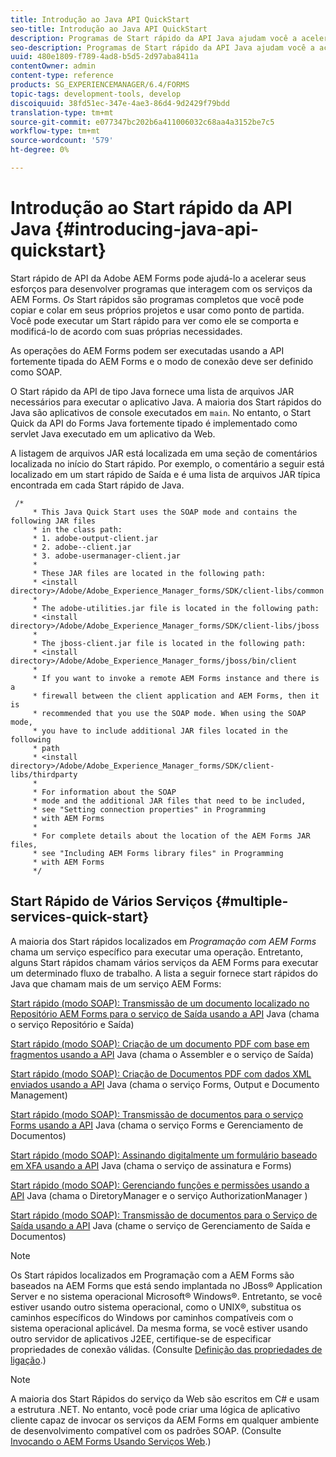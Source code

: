 ```yaml
---
title: Introdução ao Java API QuickStart
seo-title: Introdução ao Java API QuickStart
description: Programas de Start rápido da API Java ajudam você a acelerar o desenvolvimento de programas que interagem com os serviços AEM Forms. Você pode usar os programas de Start rápido da API Java em seu projeto como ponto de partida e personalizá-los.
seo-description: Programas de Start rápido da API Java ajudam você a acelerar o desenvolvimento de programas que interagem com os serviços AEM Forms. Você pode usar os programas de Start rápido da API Java em seu projeto como ponto de partida e personalizá-los.
uuid: 480e1809-f789-4ad8-b5d5-2d97aba8411a
contentOwner: admin
content-type: reference
products: SG_EXPERIENCEMANAGER/6.4/FORMS
topic-tags: development-tools, develop
discoiquuid: 38fd51ec-347e-4ae3-86d4-9d2429f79bdd
translation-type: tm+mt
source-git-commit: e077347bc202b6a411006032c68aa4a3152be7c5
workflow-type: tm+mt
source-wordcount: '579'
ht-degree: 0%

---
```



# Introdução ao Start rápido da API Java {#introducing-java-api-quickstart}

Start rápido de API da Adobe AEM Forms pode ajudá-lo a acelerar seus esforços para desenvolver programas que interagem com os serviços da AEM Forms. *Os* Start rápidos são programas completos que você pode copiar e colar em seus próprios projetos e usar como ponto de partida. Você pode executar um Start rápido para ver como ele se comporta e modificá-lo de acordo com suas próprias necessidades.

As operações do AEM Forms podem ser executadas usando a API fortemente tipada do AEM Forms e o modo de conexão deve ser definido como SOAP.

O Start rápido da API de tipo Java fornece uma lista de arquivos JAR necessários para executar o aplicativo Java. A maioria dos Start rápidos do Java são aplicativos de console executados em `main`. No entanto, o Start Quick da API do Forms Java fortemente tipado é implementado como servlet Java executado em um aplicativo da Web.

A listagem de arquivos JAR está localizada em uma seção de comentários localizada no início do Start rápido. Por exemplo, o comentário a seguir está localizado em um start rápido de Saída e é uma lista de arquivos JAR típica encontrada em cada Start rápido de Java.

```as3
 /* 
     * This Java Quick Start uses the SOAP mode and contains the following JAR files 
     * in the class path: 
     * 1. adobe-output-client.jar 
     * 2. adobe--client.jar 
     * 3. adobe-usermanager-client.jar 
     * 
     * These JAR files are located in the following path: 
     * <install directory>/Adobe/Adobe_Experience_Manager_forms/SDK/client-libs/common 
     * 
     * The adobe-utilities.jar file is located in the following path: 
     * <install directory>/Adobe/Adobe_Experience_Manager_forms/SDK/client-libs/jboss 
     * 
     * The jboss-client.jar file is located in the following path: 
     * <install directory>/Adobe/Adobe_Experience_Manager_forms/jboss/bin/client 
     * 
     * If you want to invoke a remote AEM Forms instance and there is a 
     * firewall between the client application and AEM Forms, then it is  
     * recommended that you use the SOAP mode. When using the SOAP mode,  
     * you have to include additional JAR files located in the following  
     * path 
     * <install directory>/Adobe/Adobe_Experience_Manager_forms/SDK/client-libs/thirdparty 
     * 
     * For information about the SOAP  
     * mode and the additional JAR files that need to be included,  
     * see "Setting connection properties" in Programming  
     * with AEM Forms 
     * 
     * For complete details about the location of the AEM Forms JAR files,  
     * see "Including AEM Forms library files" in Programming  
     * with AEM Forms 
     */
```

## Start Rápido de Vários Serviços {#multiple-services-quick-start}

A maioria dos Start rápidos localizados em *Programação com AEM Forms* chama um serviço específico para executar uma operação. Entretanto, alguns Start rápidos chamam vários serviços da AEM Forms para executar um determinado fluxo de trabalho. A lista a seguir fornece start rápidos do Java que chamam mais de um serviço AEM Forms:

[Start rápido (modo SOAP): Transmissão de um documento localizado no Repositório AEM Forms para o serviço de Saída usando a API](/help/forms/developing/output-service-java-api-quick.md#quick-start-soap-mode-passing-a-document-located-in-the-repository-to-the-output-service-using-the-java-api)  Java (chama o serviço Repositório e Saída)

[Start rápido (modo SOAP): Criação de um documento PDF com base em fragmentos usando a API](/help/forms/developing/output-service-java-api-quick.md#quick-start-soap-mode-creating-a-pdf-document-based-on-fragments-using-the-java-api)  Java (chama o Assembler e o serviço de Saída)

[Start rápido (modo SOAP): Criação de Documentos PDF com dados XML enviados usando a API](/help/forms/developing/forms-service-api-quick-starts.md#quick-start-soap-mode-creating-pdf-documents-with-submitted-xml-data-using-the-java-api)  Java (chama o serviço Forms, Output e Documento Management)

[Start rápido (modo SOAP): Transmissão de documentos para o serviço Forms usando a API](/help/forms/developing/forms-service-api-quick-starts.md#quick-start-soap-mode-passing-documents-to-the-forms-service-using-the-java-api)  Java (chama o serviço Forms e Gerenciamento de Documentos)

[Start rápido (modo SOAP): Assinando digitalmente um formulário baseado em XFA usando a API](/help/forms/developing/signature-service-java-api-quick.md#quick-start-soap-mode-digitally-signing-a-xfa-based-form-using-the-java-api)  Java (chama o serviço de assinatura e Forms)

[Start rápido (modo SOAP): Gerenciando funções e permissões usando a API](/help/forms/developing/user-manager-java-api-quick.md#quick-start-soap-mode-managing-roles-and-permissions-using-the-java-api)  Java (chama o DiretoryManager e o serviço AuthorizationManager )

[Start rápido (modo SOAP): Transmissão de documentos para o Serviço de Saída usando a API](/help/forms/developing/output-service-java-api-quick.md#quick-start-soap-mode-passing-documents-to-the-output-service-using-the-java-api)  Java (chame o serviço de Gerenciamento de Saída e Documentos)

>[!NOTE]
>
>Os Start rápidos localizados em Programação com a AEM Forms são baseados na AEM Forms que está sendo implantada no JBoss® Application Server e no sistema operacional Microsoft® Windows®. Entretanto, se você estiver usando outro sistema operacional, como o UNIX®, substitua os caminhos específicos do Windows por caminhos compatíveis com o sistema operacional aplicável. Da mesma forma, se você estiver usando outro servidor de aplicativos J2EE, certifique-se de especificar propriedades de conexão válidas. (Consulte [Definição das propriedades de ligação](/help/forms/developing/invoking-aem-forms-using-java.md#setting-connection-properties).)

>[!NOTE]
>
>A maioria dos Start Rápidos do serviço da Web são escritos em C# e usam a estrutura .NET. No entanto, você pode criar uma lógica de aplicativo cliente capaz de invocar os serviços da AEM Forms em qualquer ambiente de desenvolvimento compatível com os padrões SOAP. (Consulte [Invocando o AEM Forms Usando Serviços Web](/help/forms/developing/invoking-aem-forms-using-web.md#invoking-aem-forms-using-web-services).)

